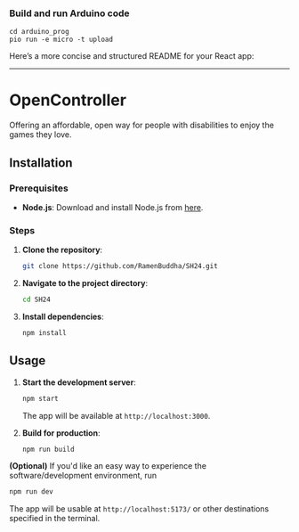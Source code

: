 ### Build and run Arduino code
```
cd arduino_prog
pio run -e micro -t upload
```
Here’s a more concise and structured README for your React app:

---

# OpenController

Offering an affordable, open way for people with disabilities to enjoy the games they love.



## Installation

### Prerequisites

- **Node.js**: Download and install Node.js from [here](https://nodejs.org/).

### Steps

1. **Clone the repository**:
   ```bash
   git clone https://github.com/RamenBuddha/SH24.git
   ```
2. **Navigate to the project directory**:
   ```bash
   cd SH24
   ```
3. **Install dependencies**:
   ```bash
   npm install
   ```

## Usage

1. **Start the development server**:
   ```bash
   npm start
   ```
   The app will be available at `http://localhost:3000`.

2. **Build for production**:
   ```bash
   npm run build
   ```

**(Optional)**
If you'd like an easy way to experience the software/development environment, run
```bash
npm run dev
```
The app will be usable at `http://localhost:5173/` or other destinations specified in the terminal.